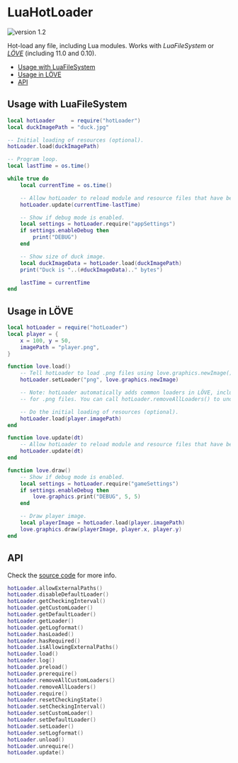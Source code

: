 # LuaHotLoader

![version 1.2](https://img.shields.io/badge/version-1.2-green.svg)

<!-- ![https://img.shields.io/github/release/ReFreezed/LuaPreprocess.svg](https://github.com/ReFreezed/LuaPreprocess/releases/latest) -->
<!-- ![https://img.shields.io/github/license/ReFreezed/LuaPreprocess.svg](LICENSE.txt) -->

Hot-load any file, including Lua modules.
Works with *LuaFileSystem* or [*LÖVE*](https://love2d.org/) (including 11.0 and 0.10).

- [Usage with LuaFileSystem](#usage-with-luafilesystem)
- [Usage in LÖVE](#usage-in-lÖve)
- [API](#api)



## Usage with LuaFileSystem

```lua
local hotLoader     = require("hotLoader")
local duckImagePath = "duck.jpg"

-- Initial loading of resources (optional).
hotLoader.load(duckImagePath)

-- Program loop.
local lastTime = os.time()

while true do
	local currentTime = os.time()

	-- Allow hotLoader to reload module and resource files that have been updated.
	hotLoader.update(currentTime-lastTime)

	-- Show if debug mode is enabled.
	local settings = hotLoader.require("appSettings")
	if settings.enableDebug then
		print("DEBUG")
	end

	-- Show size of duck image.
	local duckImageData = hotLoader.load(duckImagePath)
	print("Duck is "..(#duckImageData).." bytes")

	lastTime = currentTime
end
```

## Usage in LÖVE

```lua
local hotLoader = require("hotLoader")
local player = {
	x = 100, y = 50,
	imagePath = "player.png",
}

function love.load()
	-- Tell hotLoader to load .png files using love.graphics.newImage().
	hotLoader.setLoader("png", love.graphics.newImage)

	-- Note: hotLoader automatically adds common loaders in LÖVE, including
	-- for .png files. You can call hotLoader.removeAllLoaders() to undo this.

	-- Do the initial loading of resources (optional).
	hotLoader.load(player.imagePath)
end

function love.update(dt)
	-- Allow hotLoader to reload module and resource files that have been updated.
	hotLoader.update(dt)
end

function love.draw()
	-- Show if debug mode is enabled.
	local settings = hotLoader.require("gameSettings")
	if settings.enableDebug then
		love.graphics.print("DEBUG", 5, 5)
	end

	-- Draw player image.
	local playerImage = hotLoader.load(player.imagePath)
	love.graphics.draw(playerImage, player.x, player.y)
end
```



## API

Check the [source code](hotLoader.lua) for more info.

```lua
hotLoader.allowExternalPaths()
hotLoader.disableDefaultLoader()
hotLoader.getCheckingInterval()
hotLoader.getCustomLoader()
hotLoader.getDefaultLoader()
hotLoader.getLoader()
hotLoader.getLogformat()
hotLoader.hasLoaded()
hotLoader.hasRequired()
hotLoader.isAllowingExternalPaths()
hotLoader.load()
hotLoader.log()
hotLoader.preload()
hotLoader.prerequire()
hotLoader.removeAllCustomLoaders()
hotLoader.removeAllLoaders()
hotLoader.require()
hotLoader.resetCheckingState()
hotLoader.setCheckingInterval()
hotLoader.setCustomLoader()
hotLoader.setDefaultLoader()
hotLoader.setLoader()
hotLoader.setLogformat()
hotLoader.unload()
hotLoader.unrequire()
hotLoader.update()
```
